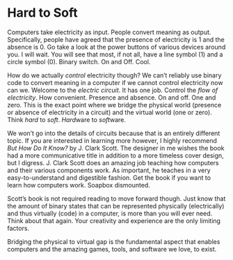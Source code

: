 # Hard to Soft

Computers take electricity as input. People convert meaning as output. Specifically, people have agreed that the presence of electricity is 1 and the absence is 0. Go take a look at the power buttons of various devices around you. I will wait. You will see that most, if not all, have a line symbol (1) and a circle symbol (0). Binary switch. On and Off. Cool.

How do we actually *control* electricity though? We can’t reliably use binary code to convert meaning in a computer if we cannot control electricity now can we. Welcome to the *electric circuit*. It has one job. Control the *flow of electricity*. How convenient. Presence and absence. On and off. One and zero. This is the exact point where we bridge the physical world (presence or absence of electricity in a circuit) and the virtual world (one or zero). Think *hard* to *soft*. *Hard*ware to *soft*ware.

We won’t go into the details of circuits because that is an entirely different topic. If you are interested in learning more however, I highly recommend *But How Do It Know?* by J. Clark Scott. The designer in me wishes the book had a more communicative title in addition to a more timeless cover design, but I digress. J. Clark Scott does an amazing job teaching how computers and their various components work. As important, he teaches in a very easy-to-understand and digestible fashion. Get the book if you want to learn how computers work. Soapbox dismounted.

Scott’s book is not required reading to move forward though. Just know that the amount of binary states that can be represented physically (electrically) and thus virtually (code) in a computer, is more than you will ever need. Think about that again. Your creativity and experience are the only limiting factors.

Bridging the physical to virtual gap is the fundamental aspect that enables computers and the amazing games, tools, and software we love, to exist.
